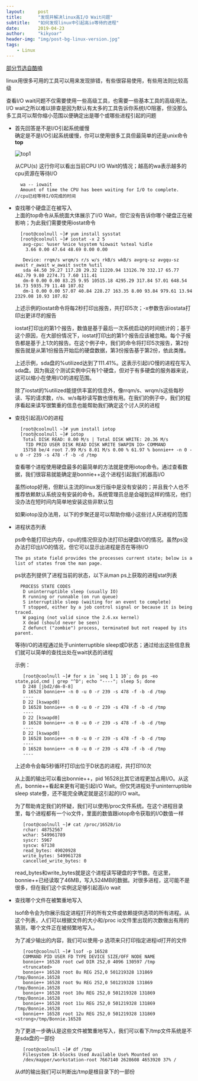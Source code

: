 ```yaml
---
layout:     post
title:      "发现并解决linux高I/O Wait问题"
subtitle:   "如何发现linux中引起高io等待的进程"
date:       2019-04-23
author:     "kikyoar"
header-img: "img/post-bg-linux-version.jpg"
tags:
    - Linux
---  
```


[部分节选自酷喃](http://coolnull.com/4444.html)

linux用很多可用的工具可以用来发现排错，有些很容易使用，有些用法则比较高级

查看I/O wait问题不仅需要使用一些高级工具，也需要一些基本工具的高级用法。I/O wait之所以难以排查是因为默认有太多的工具告诉你系统I\/O阻塞，但没那么多工具可以帮你缩小范围以便确定出是哪个或哪些进程引起的问题   

- 首先回答是不是I/O引起系统缓慢  
确定是不是I/O引起系统缓慢，你可以使用很多工具但最简单的还是unix命令**top**   
  
  ![top1](http://kikyoar.com/img/top1.jpg)
  
  
  从CPU(s) 这行你可以看出当前CPU I/O Wait的情况；越高的wa表示越多的cpu资源在等待I/O  
  
		wa -- iowait
		Amount of time the CPU has been waiting for I/O to complete.    //cpu已经等待I/O完成的时间   
		
- 查找哪个硬盘正在被写入  
  上面的top命令从系统面大体展示了I/O Wait，但它没有告诉你哪个硬盘正在被影响；为此我们需要使用iostat命令  

		[root@coolnull ~]# yum install sysstat
		[root@coolnull ~]# iostat -x 2 5
		 avg-cpu: %user %nice %system %iowait %steal %idle
		  3.66 0.00 47.64 48.69 0.00 0.00
		
		 Device: rrqm/s wrqm/s r/s w/s rkB/s wkB/s avgrq-sz avgqu-sz await r_await w_await svctm %util
		 sda 44.50 39.27 117.28 29.32 11220.94 13126.70 332.17 65.77 462.79 9.80 2274.71 7.60 111.41
		 dm-0 0.00 0.00 83.25 9.95 10515.18 4295.29 317.84 57.01 648.54 16.73 5935.79 11.48 107.02
		 dm-1 0.00 0.00 57.07 40.84 228.27 163.35 8.00 93.84 979.61 13.94 2329.08 10.93 107.02


	上述示例的iostat命令将每2秒打印出报告，共打印5次；-x参数告诉iostata打印出更详尽的报告
	
	iostat打印出的第1个报告，数值是基于最后一次系统启动的时间统计的；基于这个原因，在大部份情况下，iostat打印出的第1个报告应该被忽略。每个子报告都是基于上1次的报告。在这个例子中，我们的命令将打印5次报告，第2份报告就是从第1份报告开始后的硬盘数据，第3份报告基于第2份，依此类推。
	
	上述示例，sda盘的%utilized达到了111.41%。这表示引起I/O慢的进程在写入sda盘。因为我这个测试实例中只有1个硬盘，但对于有多硬盘的服务器来说，这可以缩小在使用I/O的进程范围。
	
	除了iostat的%utilized能提供丰富的信息外，像rrqm/s、wrqm/s这些每秒读、写的请求数，r/s、w/s每秒读写数也很有用。在我们的例子中，我们的程序看起来读写很繁重的信息也能帮助我们确定这个讨人厌的进程  
	
- 查找引起高I/O的进程  

		[root@coolnull ~]# yum install iotop
		[root@coolnull ~]# iotop
		 Total DISK READ: 8.00 M/s | Total DISK WRITE: 20.36 M/s
		  TID PRIO USER DISK READ DISK WRITE SWAPIN IO> COMMAND
		 15758 be/4 root 7.99 M/s 8.01 M/s 0.00 % 61.97 % bonnie++ -n 0 -u 0 -r 239 -s 478 -f -b -d /tmp


	查看哪个进程使用硬盘最多的最简单的方法就是使用iotop命令。通过查看数据，我们很容易就能确定是bonnie++这个进程引起我们机器高I/O
	
	虽然iotop好用，但默认主流的linux发行版中是没有安装的；并且我个人也不推荐依赖默认系统没有安装的命令。系统管理员总是会碰到这样的情况，他们没办法在短时间内简单地安装这些非默认包
	
	如果iotop没办法用，以下的步聚还是可以帮助你缩小这些讨人厌进程的范围  
	
- 进程状态列表

	ps命令能打印出内存，cpu的情况但没办法打印出硬盘I/O的情况。虽然ps没办法打印出I/O的情况，但它可以显示出进程是否在等待I/O
	
	`The ps state field provides the processes current state; below is a list of states from the man page.`  
	
	ps状态列提供了进程当前的状态，以下从man ps上获取的进程stat列表  

		PROCESS STATE CODES
		 D uninterruptible sleep (usually IO)
		 R running or runnable (on run queue)
		 S interruptible sleep (waiting for an event to complete)
		 T stopped, either by a job control signal or because it is being traced.
		 W paging (not valid since the 2.6.xx kernel)
		 X dead (should never be seen)
		 Z defunct ("zombie") process, terminated but not reaped by its parent.  
		 
  等待I/O的进程通过处于uninterruptible sleep或D状态；通过给出这些信息我们就可以简单的查找出处在wait状态的进程  
	
  示例：  
  
		 [root@coolnull ~]# for x in `seq 1 1 10`; do ps -eo state,pid,cmd | grep "^D"; echo "----"; sleep 5; done
		 D 248 [jbd2/dm-0-8]
		 D 16528 bonnie++ -n 0 -u 0 -r 239 -s 478 -f -b -d /tmp
		 ----
		 D 22 [kswapd0]
		 D 16528 bonnie++ -n 0 -u 0 -r 239 -s 478 -f -b -d /tmp
		 ----
		 D 22 [kswapd0]
		 D 16528 bonnie++ -n 0 -u 0 -r 239 -s 478 -f -b -d /tmp
		 ----
		 D 22 [kswapd0]
		 D 16528 bonnie++ -n 0 -u 0 -r 239 -s 478 -f -b -d /tmp
		 ----
		 D 16528 bonnie++ -n 0 -u 0 -r 239 -s 478 -f -b -d /tmp
		 ----


	上述命令会每5秒循环打印出位于D状态的进程，共打印10次
	
	从上面的输出可以看出bonnie++，pid 16528比其它进程更加占用I/O。从这点，bonnie++看起来更有可能引起I/O Wait。但仅凭进程处于uninterruptible sleep state誊，还不能完全确定就是这引起的I/O wait。
	
	为了帮助肯定我们的怀疑，我们可以使用/proc文件系统。在这个进程目录里，每个进程都有一个io文件，里面的数值跟iotop命令获取的I/O数值一样  
	
		 [root@coolnull ~]# cat /proc/16528/io
		 rchar: 48752567
		 wchar: 549961789
		 syscr: 5967
		 syscw: 67138
		 read_bytes: 49020928
		 write_bytes: 549961728
		 cancelled_write_bytes: 0  
		 
	read\_bytes和write\_bytes就是这个进程读写硬盘的字节数。在这里，bonnie++已经读取了46MB，写入524MB的数据。对很多进程，这可能不是很多，但在我们这个实例这足够引起高i/o wait  
	
- 查找哪个文件在被繁重地写入

	lsof命令会为你展示指定进程打开的所有文件或依赖提供选项的所有进程。从这个列表，人们可以根据文件的大小和/proc io文件里出现的次数做出有用的猜测，哪个文件正在被频繁地写入。
	
	为了减少输出的内容，我们可以使用-p 选项来只打印指定进程id打开的文件  
	
		 [root@coolnull ~]# lsof -p 16528
		 COMMAND PID USER FD TYPE DEVICE SIZE/OFF NODE NAME
		 bonnie++ 16528 root cwd DIR 252,0 4096 130597 /tmp
		 <truncated>
		 bonnie++ 16528 root 8u REG 252,0 501219328 131869 /tmp/Bonnie.16528
		 bonnie++ 16528 root 9u REG 252,0 501219328 131869 /tmp/Bonnie.16528
		 bonnie++ 16528 root 10u REG 252,0 501219328 131869 /tmp/Bonnie.16528
		 bonnie++ 16528 root 11u REG 252,0 501219328 131869 /tmp/Bonnie.16528
		 bonnie++ 16528 root 12u REG 252,0 501219328 131869 <strong>/tmp/Bonnie.16528

  为了更进一步确认是这些文件被繁重地写入，我们可以看下/tmp文件系统是不是sda盘的一部份  
  
		 [root@coolnull ~]# df /tmp
		 Filesystem 1K-blocks Used Available Use% Mounted on
		 /dev/mapper/workstation-root 7667140 2628608 4653920 37% /  
		 
   从df的输出我们可以判断出/tmp是根目录下的一部份  

